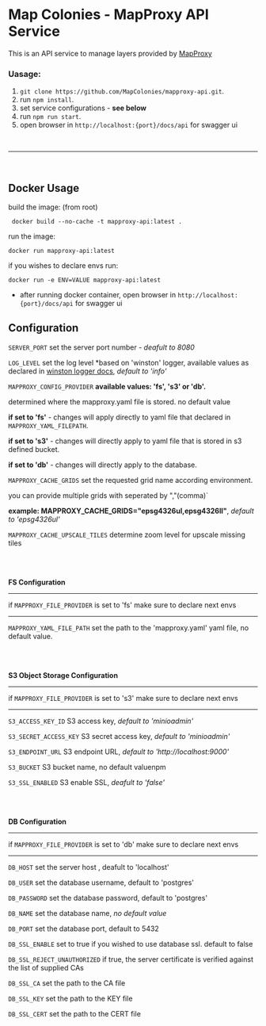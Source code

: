# Map Colonies - MapProxy API Service

This is an API service to manage layers provided by [MapProxy](https://mapproxy.org/) 



### Uasage:

1. `git clone https://github.com/MapColonies/mapproxy-api.git`.
2. run `npm install`.
3. set service configurations - **see below**
4. run `npm run start`.
5. open browser in `http://localhost:{port}/docs/api` for swagger ui



<br>

---

<br>

## Docker Usage

build the image: 
(from root)

```
 docker build --no-cache -t mapproxy-api:latest . 
```

run the image:

```
docker run mapproxy-api:latest
```

if you wishes to declare envs run:

```
docker run -e ENV=VALUE mapproxy-api:latest
```


- after running docker container, open browser in `http://localhost:{port}/docs/api` for swagger ui

## Configuration

`SERVER_PORT` set the server port number - *deafult to 8080*

`LOG_LEVEL` set the log level *based on 'winston' logger, available values as declared in [winston logger docs](https://github.com/winstonjs/winston), *default to 'info'*

`MAPPROXY_CONFIG_PROVIDER` **available values: 'fs', 's3' or 'db'.**

 determined where the mapproxy.yaml file is stored. no default value
 
  **if set to 'fs'** - changes will apply directly 
to yaml file that declared in `MAPPROXY_YAML_FILEPATH`.

 **if set to 's3'** -  changes will directly apply to yaml file that is stored in s3 defined bucket.

 **if set to 'db'** - changes will directly apply to the database.

`MAPPROXY_CACHE_GRIDS` set the requested grid name according environment.

 you can provide multiple grids with seperated by ","(comma)`

**example: MAPPROXY_CACHE_GRIDS="epsg4326ul,epsg4326ll"**, *default to 'epsg4326ul'*


`MAPPROXY_CACHE_UPSCALE_TILES` determine zoom level for upscale missing tiles

<br>
<br>

**FS Configuration**

***
if `MAPPROXY_FILE_PROVIDER` is set to 'fs' make sure to declare next envs
***

`MAPPROXY_YAML_FILE_PATH` set the path to the 'mapproxy.yaml' yaml file, no default value.


<br>
<br>

**S3 Object Storage Configuration**

***
if `MAPPROXY_FILE_PROVIDER` is set to 's3' make sure to declare next envs
***

`S3_ACCESS_KEY_ID` S3 access key, *default to 'minioadmin'*

`S3_SECRET_ACCESS_KEY` S3 secret access key, *default to 'minioadmin'*

`S3_ENDPOINT_URL` S3 endpoint URL, *default to 'http://localhost:9000'*

`S3_BUCKET` S3 bucket name, no default valuenpm

`S3_SSL_ENABLED` S3 enable SSL, *deafult to 'false'*


<br>
<br>

**DB Configuration**

***
if `MAPPROXY_FILE_PROVIDER` is set to 'db' make sure to declare next envs
****

`DB_HOST` set the server host , deafult to 'localhost'

`DB_USER` set the database username, default to 'postgres'

`DB_PASSWORD` set the database password, default to 'postgres'

`DB_NAME` set the database name, *no default value*

`DB_PORT` set the database port, default to 5432

`DB_SSL_ENABLE` set to true if you wished to use database ssl.
default to false

`DB_SSL_REJECT_UNAUTHORIZED` if true, the server certificate is verified against the list of supplied CAs

`DB_SSL_CA` set the path to the CA file

`DB_SSL_KEY` set the path to the KEY file

`DB_SSL_CERT` set the path to the CERT file
